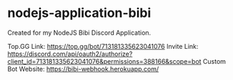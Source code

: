 # nodejs-application-bibi
Created for my NodeJS Bibi Discord Application. 

Top.GG Link: https://top.gg/bot/713181335623041076
Invite Link: https://discord.com/api/oauth2/authorize?client_id=713181335623041076&permissions=388166&scope=bot
Custom Bot Website: https://bibi-webhook.herokuapp.com/

